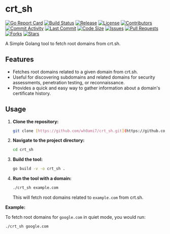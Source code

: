 # crt_sh

[![Go Report Card](https://goreportcard.com/badge/github.com/wh0ami7/crt_sh)](https://goreportcard.com/report/github.com/wh0ami7/crt_sh)
[![Build Status](https://github.com/wh0ami7/crt_sh/actions/workflows/release.yml/badge.svg)](https://github.com/wh0ami7/crt_sh/actions/workflows/go.yml)
[![Release](https://img.shields.io/github/v/release/wh0ami7/crt_sh)](https://github.com/wh0ami7/crt_sh/releases)
[![License](https://img.shields.io/github/license/wh0ami7/crt_sh)](https://github.com/wh0ami7/crt_sh/blob/main/LICENSE)
[![Contributors](https://img.shields.io/github/contributors/wh0ami7/crt_sh)](https://github.com/wh0ami7/crt_sh/graphs/contributors)
[![Commit Activity](https://img.shields.io/github/commit-activity/m/wh0ami7/crt_sh)](https://github.com/wh0ami7/crt_sh/graphs/commit-activity)
[![Last Commit](https://img.shields.io/github/last-commit/wh0ami7/crt_sh)](https://github.com/wh0ami7/crt_sh/commits/main)
[![Code Size](https://img.shields.io/github/languages/code-size/wh0ami7/crt_sh)](https://github.com/wh0ami7/crt_sh)
[![Issues](https://img.shields.io/github/issues/wh0ami7/crt_sh)](https://github.com/wh0ami7/crt_sh/issues)
[![Pull Requests](https://img.shields.io/github/issues-pr/wh0ami7/crt_sh)](https://github.com/wh0ami7/crt_sh/pulls)
[![Forks](https://img.shields.io/github/forks/wh0ami7/crt_sh)](https://github.com/wh0ami7/crt_sh/network/members)
[![Stars](https://img.shields.io/github/stars/wh0ami7/crt_sh)](https://github.com/wh0ami7/crt_sh/stargazers)

A Simple Golang tool to fetch root domains from crt.sh.

## Features

* Fetches root domains related to a given domain from crt.sh.
* Useful for discovering subdomains and related domains for security assessments, penetration testing, or reconnaissance.
* Provides a quick and easy way to gather information about a domain's certificate history.

## Usage

1.  **Clone the repository:**

    ```bash
    git clone [https://github.com/wh0ami7/crt_sh.git](https://github.com/wh0ami7/crt_sh.git)
    ```

2.  **Navigate to the project directory:**

    ```bash
    cd crt_sh
    ```

3.  **Build the tool:**

    ```bash
    go build -v -o crt_sh .
    ```

4.  **Run the tool with a domain:**

    ```bash
    ./crt_sh example.com
    ```

    This will fetch root domains related to `example.com` from crt.sh.

**Example:**

To fetch root domains for `google.com` in quiet mode, you would run:

```bash
./crt_sh google.com
